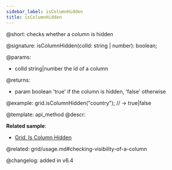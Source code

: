 ```yaml
---
sidebar_label: isColumnHidden
title: isColumnHidden
---          
```


@short: checks whether a column is hidden

@signature: isColumnHidden(colId: string | number): boolean;

@params:
- colId	string|number   the id of a column

@returns:
- param	boolean     'true' if the column is hidden, 'false' otherwise


@example:
grid.isColumnHidden("country"); // -> true|false


@template: api_method
@descr:


**Related sample**:
- [Grid. Is Column Hidden](https://snippet.dhtmlx.com/rdqhwnjv)

@related: grid/usage.md#checking-visibility-of-a-column

@changelog:
added in v6.4

